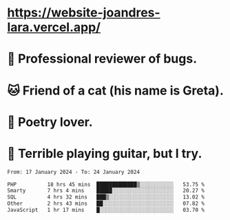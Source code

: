 # https://website-joandres-lara.vercel.app/
# 🐛 Professional reviewer of bugs.
# 🐱 Friend of a cat (his name is Greta).
# 📜 Poetry lover.
# 🎸 Terrible playing guitar, but I try.

<!--START_SECTION:waka-->

```txt
From: 17 January 2024 - To: 24 January 2024

PHP          18 hrs 45 mins  █████████████▒░░░░░░░░░░░   53.75 %
Smarty       7 hrs 4 mins    █████░░░░░░░░░░░░░░░░░░░░   20.27 %
SQL          4 hrs 32 mins   ███▒░░░░░░░░░░░░░░░░░░░░░   13.02 %
Other        2 hrs 43 mins   ██░░░░░░░░░░░░░░░░░░░░░░░   07.82 %
JavaScript   1 hr 17 mins    █░░░░░░░░░░░░░░░░░░░░░░░░   03.70 %
```

<!--END_SECTION:waka-->
